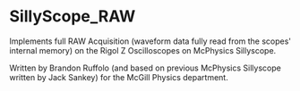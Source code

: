 # SillyScope_RAW
Implements full RAW Acquisition (waveform data fully read from the scopes' internal memory) on the Rigol Z Oscilloscopes on McPhysics Sillyscope.

Written by Brandon Ruffolo (and based on previous McPhysics Sillyscope written by Jack Sankey) for the McGill Physics department.
